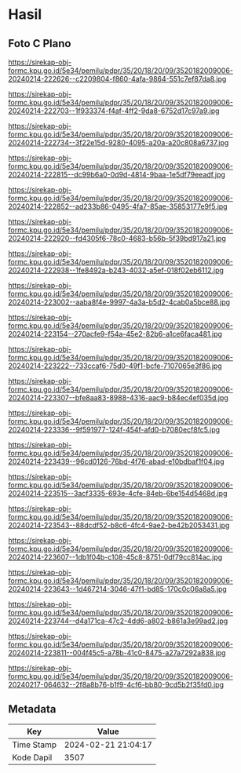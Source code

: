# Hasil

## Foto C Plano

https://sirekap-obj-formc.kpu.go.id/5e34/pemilu/pdpr/35/20/18/20/09/3520182009006-20240214-222626--c2209804-f860-4afa-9864-551c7ef87da8.jpg

https://sirekap-obj-formc.kpu.go.id/5e34/pemilu/pdpr/35/20/18/20/09/3520182009006-20240214-222703--1f933374-f4af-4ff2-9da8-6752d17c97a9.jpg

https://sirekap-obj-formc.kpu.go.id/5e34/pemilu/pdpr/35/20/18/20/09/3520182009006-20240214-222734--3f22e15d-9280-4095-a20a-a20c808a6737.jpg

https://sirekap-obj-formc.kpu.go.id/5e34/pemilu/pdpr/35/20/18/20/09/3520182009006-20240214-222815--dc99b6a0-0d9d-4814-9baa-1e5df79eeadf.jpg

https://sirekap-obj-formc.kpu.go.id/5e34/pemilu/pdpr/35/20/18/20/09/3520182009006-20240214-222852--ad233b86-0495-4fa7-85ae-35853177e9f5.jpg

https://sirekap-obj-formc.kpu.go.id/5e34/pemilu/pdpr/35/20/18/20/09/3520182009006-20240214-222920--fd4305f6-78c0-4683-b56b-5f39bd917a21.jpg

https://sirekap-obj-formc.kpu.go.id/5e34/pemilu/pdpr/35/20/18/20/09/3520182009006-20240214-222938--1fe8492a-b243-4032-a5ef-018f02eb6112.jpg

https://sirekap-obj-formc.kpu.go.id/5e34/pemilu/pdpr/35/20/18/20/09/3520182009006-20240214-223002--aaba8f4e-9997-4a3a-b5d2-4cab0a5bce88.jpg

https://sirekap-obj-formc.kpu.go.id/5e34/pemilu/pdpr/35/20/18/20/09/3520182009006-20240214-223154--270acfe9-f54a-45e2-82b6-a1ce6faca481.jpg

https://sirekap-obj-formc.kpu.go.id/5e34/pemilu/pdpr/35/20/18/20/09/3520182009006-20240214-223222--733ccaf6-75d0-49f1-bcfe-7107065e3f86.jpg

https://sirekap-obj-formc.kpu.go.id/5e34/pemilu/pdpr/35/20/18/20/09/3520182009006-20240214-223307--bfe8aa83-8988-4316-aac9-b84ec4ef035d.jpg

https://sirekap-obj-formc.kpu.go.id/5e34/pemilu/pdpr/35/20/18/20/09/3520182009006-20240214-223336--9f591977-124f-454f-afd0-b7080ecf8fc5.jpg

https://sirekap-obj-formc.kpu.go.id/5e34/pemilu/pdpr/35/20/18/20/09/3520182009006-20240214-223439--96cd0126-76bd-4f76-abad-e10bdbaf1f04.jpg

https://sirekap-obj-formc.kpu.go.id/5e34/pemilu/pdpr/35/20/18/20/09/3520182009006-20240214-223515--3acf3335-693e-4cfe-84eb-6be154d5468d.jpg

https://sirekap-obj-formc.kpu.go.id/5e34/pemilu/pdpr/35/20/18/20/09/3520182009006-20240214-223543--88dcdf52-b8c6-4fc4-9ae2-be42b2053431.jpg

https://sirekap-obj-formc.kpu.go.id/5e34/pemilu/pdpr/35/20/18/20/09/3520182009006-20240214-223607--1db1f04b-c108-45c8-8751-0df79cc814ac.jpg

https://sirekap-obj-formc.kpu.go.id/5e34/pemilu/pdpr/35/20/18/20/09/3520182009006-20240214-223643--1d467214-3046-47f1-bd85-170c0c06a8a5.jpg

https://sirekap-obj-formc.kpu.go.id/5e34/pemilu/pdpr/35/20/18/20/09/3520182009006-20240214-223744--d4a171ca-47c2-4dd6-a802-b861a3e99ad2.jpg

https://sirekap-obj-formc.kpu.go.id/5e34/pemilu/pdpr/35/20/18/20/09/3520182009006-20240214-223811--004f45c5-a78b-41c0-8475-a27a7292a838.jpg

https://sirekap-obj-formc.kpu.go.id/5e34/pemilu/pdpr/35/20/18/20/09/3520182009006-20240217-064632--2f8a8b76-b1f9-4cf6-bb80-9cd5b2f35fd0.jpg


## Metadata

| Key        | Value               |
| ---------- | ------------------- |
| Time Stamp | 2024-02-21 21:04:17 |
| Kode Dapil | 3507                |



